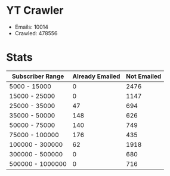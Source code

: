 # YT Crawler
- Emails: 10014
- Crawled: 478556

# Stats
| Subscriber Range  | Already Emailed | Not Emailed |
|-------|-------|-------|
| 5000 - 15000 | 0 | 2476 |
| 15000 - 25000 | 0 | 1147 |
| 25000 - 35000 | 47 | 694 |
| 35000 - 50000 | 148 | 626 |
| 50000 - 75000 | 140 | 749 |
| 75000 - 100000 | 176 | 435 |
| 100000 - 300000 | 62 | 1918 |
| 300000 - 500000 | 0 | 680 |
| 500000 - 1000000 | 0 | 716 |
